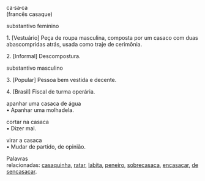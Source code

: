 ca·sa·ca  
(francês casaque)  

substantivo feminino

1. [Vestuário] Peça de roupa masculina, composta por um casaco com duas abascompridas atrás, usada como traje de cerimônia.

2. [Informal] Descompostura.

substantivo masculino

3. [Popular] Pessoa bem vestida e decente.

4. [Brasil] Fiscal de turma operária.

  

apanhar uma casaca de água  
• Apanhar uma molhadela.

cortar na casaca  
• Dizer mal.

virar a casaca  
• Mudar de partido, de opinião.

Palavras relacionadas: [casaquinha](https://googleweblight.com/sp?hl=pt-BR&geid=NSTN&u=https://dicionario.priberam.org/casaquinha), [ratar](https://googleweblight.com/sp?hl=pt-BR&geid=NSTN&u=https://dicionario.priberam.org/ratar), [labita](https://googleweblight.com/sp?hl=pt-BR&geid=NSTN&u=https://dicionario.priberam.org/labita), [peneiro](https://googleweblight.com/sp?hl=pt-BR&geid=NSTN&u=https://dicionario.priberam.org/peneiro), [sobrecasaca](https://googleweblight.com/sp?hl=pt-BR&geid=NSTN&u=https://dicionario.priberam.org/sobrecasaca), [encasacar](https://googleweblight.com/sp?hl=pt-BR&geid=NSTN&u=https://dicionario.priberam.org/encasacar), [desencasacar](https://googleweblight.com/sp?hl=pt-BR&geid=NSTN&u=https://dicionario.priberam.org/desencasacar).